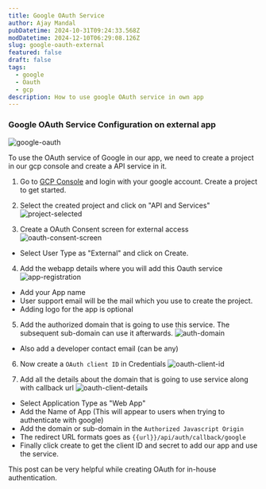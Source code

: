 ```yaml
---
title: Google OAuth Service
author: Ajay Mandal
pubDatetime: 2024-10-31T09:24:33.568Z
modDatetime: 2024-12-10T06:29:08.126Z
slug: google-oauth-external
featured: false
draft: false
tags:
  - google
  - Oauth
  - gcp
description: How to use google OAuth service in own app
---
```


### Google OAuth Service Configuration on external app
![google-oauth](@assets/images/google-oauth/google-oauth.jpeg)

To use the OAuth service of Google in our app, we need to create a project in our gcp console and create a API service in it.

1. Go to [GCP Console](https://console.cloud.google.com/) and login with your google account. Create a project to get started.

2. Select the created project and click on "API and Services"
![project-selected](@assets/images/google-oauth/project-selected.jpeg)

3. Create a OAuth Consent screen for external access
![oauth-consent-screen](@assets/images/google-oauth/oauth-consent-screen.jpeg)
- Select User Type as "External" and click on Create.

4. Add the webapp details where you will add this Oauth service
![app-registration](@assets/images/google-oauth/app-registration.jpeg)
- Add your App name
- User support email will be the mail which you use to create the project.
- Adding logo for the app is optional

5. Add the authorized domain that is going to use this service. The subsequent sub-domain can use it afterwards.
![auth-domain](@assets/images/google-oauth/auth-domain.jpeg)
- Also add a developer contact email (can be any)

6. Now create a `OAuth client ID` in Credentials
![oauth-client-id](@assets/images/google-oauth/oauth-client-id.jpeg)

7. Add all the details about the domain that is going to use service along with callback url
![oauth-client-details](@assets/images/google-oauth/oauth-client-details.jpeg)
 - Select Application Type as "Web App"
 - Add the Name of App (This will appear to users when trying to authenticate with google)
 - Add the domain or sub-domain in the `Authorized Javascript Origin`
 - The redirect URL formats goes as `{{url}}/api/auth/callback/google`
 - Finally click create to get the client ID and secret to add our app and use the service.

This post can be very helpful while creating OAuth for in-house authentication.